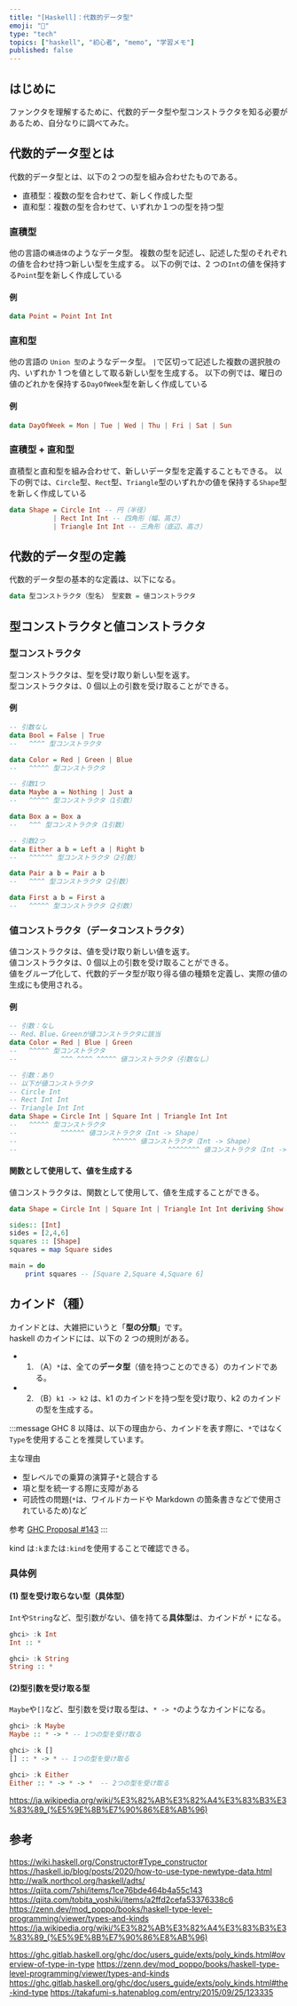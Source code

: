 ```yaml
---
title: "[Haskell]：代数的データ型"
emoji: "📓"
type: "tech"
topics: ["haskell", "初心者", "memo", "学習メモ"]
published: false
---
```


## はじめに

ファンクタを理解するために、代数的データ型や型コンストラクタを知る必要があるため、自分なりに調べてみた。

## 代数的データ型とは

代数的データ型とは、以下の２つの型を組み合わせたものである。

- 直積型：複数の型を合わせて、新しく作成した型
- 直和型：複数の型を合わせて、いずれか１つの型を持つ型

### 直積型

他の言語の`構造体`のようなデータ型。
複数の型を記述し、記述した型のそれぞれの値を合わせ持つ新しい型を生成する。
以下の例では、2 つの`Int`の値を保持する`Point`型を新しく作成している

#### 例

```haskell
data Point = Point Int Int
```

### 直和型

他の言語の `Union 型`のようなデータ型。
`|`で区切って記述した複数の選択肢の内、いずれか 1 つを値として取る新しい型を生成する。
以下の例では、曜日の値のどれかを保持する`DayOfWeek`型を新しく作成している

#### 例

```haskell
data DayOfWeek = Mon | Tue | Wed | Thu | Fri | Sat | Sun
```

### 直積型 + 直和型

直積型と直和型を組み合わせて、新しいデータ型を定義することもできる。
以下の例では、`Circle`型、`Rect`型、`Triangle`型のいずれかの値を保持する`Shape`型を新しく作成している

```haskell
data Shape = Circle Int -- 円（半径）
           | Rect Int Int -- 四角形（幅、高さ）
           | Triangle Int Int -- 三角形（底辺、高さ）
```

## 代数的データ型の定義

代数的データ型の基本的な定義は、以下になる。

```haskell
data 型コンストラクタ（型名） 型変数 = 値コンストラクタ
```

## 型コンストラクタと値コンストラクタ

### 型コンストラクタ

型コンストラクタは、型を受け取り新しい型を返す。  
型コンストラクタは、0 個以上の引数を受け取ることができる。

#### 例

```haskell
-- 引数なし
data Bool = False | True
--   ^^^^ 型コンストラクタ

data Color = Red | Green | Blue
--   ^^^^^ 型コンストラクタ

-- 引数1つ
data Maybe a = Nothing | Just a
--   ^^^^^ 型コンストラクタ（1引数）

data Box a = Box a
--   ^^^ 型コンストラクタ（1引数）

-- 引数2つ
data Either a b = Left a | Right b
--   ^^^^^^ 型コンストラクタ（2引数）

data Pair a b = Pair a b
--   ^^^^ 型コンストラクタ（2引数）

data First a b = First a
--   ^^^^^ 型コンストラクタ（2引数）
```

### 値コンストラクタ（データコンストラクタ）

値コンストラクタは、値を受け取り新しい値を返す。  
値コンストラクタは、0 個以上の引数を受け取ることができる。  
値をグループ化して、代数的データ型が取り得る値の種類を定義し、実際の値の生成にも使用される。

#### 例

```haskell
-- 引数：なし
-- Red、Blue、Greenが値コンストラクタに該当
data Color = Red | Blue | Green
--   ^^^^^ 型コンストラクタ
--           ^^^ ^^^^ ^^^^^ 値コンストラクタ（引数なし）

-- 引数：あり
-- 以下が値コンストラクタ
-- Circle Int
-- Rect Int Int
-- Triangle Int Int
data Shape = Circle Int | Square Int | Triangle Int Int
--   ^^^^^ 型コンストラクタ
--           ^^^^^^ 値コンストラクタ（Int -> Shape）
--                        ^^^^^^ 値コンストラクタ（Int -> Shape）
--                                      ^^^^^^^^ 値コンストラクタ（Int -> Int -> Shape）
```

#### 関数として使用して、値を生成する

値コンストラクタは、関数として使用して、値を生成することができる。

```haskell
data Shape = Circle Int | Square Int | Triangle Int Int deriving Show

sides:: [Int]
sides = [2,4,6]
squares :: [Shape]
squares = map Square sides

main = do
    print squares -- [Square 2,Square 4,Square 6]

```

## カインド（種）

カインドとは、大雑把にいうと「**型の分類**」です。  
haskell のカインドには、以下の 2 つの規則がある。

- 1. （A）`*`は、全ての**データ型**（値を持つことのできる）のカインドである。
- 2. （B）`k1 -> k2` は、k1 のカインドを持つ型を受け取り、k2 のカインドの型を生成する。

:::message
GHC 8 以降は、以下の理由から、カインドを表す際に、`*`ではなく`Type`を使用することを推奨しています。

主な理由

- 型レベルでの乗算の演算子`*`と競合する
- 項と型を統一する際に支障がある
- 可読性の問題(`*`は、ワイルドカードや Markdown の箇条書きなどで使用されているため)など

参考
[GHC Proposal #143](https://ghc-proposals.readthedocs.io/en/latest/proposals/0143-remove-star-kind.html)
:::

kind は`:k`または`:kind`を使用することで確認できる。

### 具体例

#### (1) 型を受け取らない型（具体型）

`Int`や`String`など、型引数がない、値を持てる**具体型**は、カインドが `*` になる。

```haskell
ghci> :k Int
Int :: *

ghci> :k String
String :: *
```

#### (2)型引数を受け取る型

`Maybe`や`[]`など、型引数を受け取る型は、`* -> *`のようなカインドになる。

```haskell
ghci> :k Maybe
Maybe :: * -> * -- 1つの型を受け取る

ghci> :k []
[] :: * -> * -- 1つの型を受け取る

ghci> :k Either
Either :: * -> * -> *  -- 2つの型を受け取る
```

https://ja.wikipedia.org/wiki/%E3%82%AB%E3%82%A4%E3%83%B3%E3%83%89_(%E5%9E%8B%E7%90%86%E8%AB%96)

## 参考

https://wiki.haskell.org/Constructor#Type_constructor
https://haskell.jp/blog/posts/2020/how-to-use-type-newtype-data.html
http://walk.northcol.org/haskell/adts/
https://qiita.com/7shi/items/1ce76bde464b4a55c143
https://qiita.com/tobita_yoshiki/items/a2ffd2cefa53376338c6
https://zenn.dev/mod_poppo/books/haskell-type-level-programming/viewer/types-and-kinds
https://ja.wikipedia.org/wiki/%E3%82%AB%E3%82%A4%E3%83%B3%E3%83%89_(%E5%9E%8B%E7%90%86%E8%AB%96)

https://ghc.gitlab.haskell.org/ghc/doc/users_guide/exts/poly_kinds.html#overview-of-type-in-type
https://zenn.dev/mod_poppo/books/haskell-type-level-programming/viewer/types-and-kinds
https://ghc.gitlab.haskell.org/ghc/doc/users_guide/exts/poly_kinds.html#the-kind-type
https://takafumi-s.hatenablog.com/entry/2015/09/25/123335
